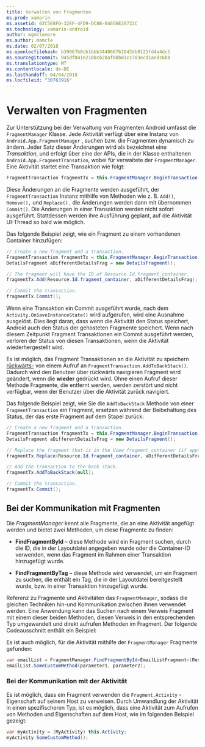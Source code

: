 ```yaml
---
title: Verwalten von Fragmenten
ms.prod: xamarin
ms.assetid: 02C5E8F0-32EF-4FD9-DC8B-04650E20722C
ms.technology: xamarin-android
author: mgmclemore
ms.author: mamcle
ms.date: 02/07/2018
ms.openlocfilehash: b39067b0cb1bbb344866761042db0125fd4a4dc5
ms.sourcegitcommit: 945df041e2180cb20af08b83cc703ecd1aedc6b0
ms.translationtype: MT
ms.contentlocale: de-DE
ms.lasthandoff: 04/04/2018
ms.locfileid: "30763916"
---
```

# <a name="managing-fragments"></a>Verwalten von Fragmenten

Zur Unterstützung bei der Verwaltung von Fragmenten Android umfasst die `FragmentManager` Klasse. Jede Aktivität verfügt über eine Instanz von `Android.App.FragmentManager` , suchen bzw. die Fragmenten dynamisch zu ändern. Jeder Satz dieser Änderungen wird als bezeichnet eine *Transaktion*, und erfolgt über eine der APIs, die in der Klasse enthaltenen `Android.App.FragmentTransation`, wobei für verwaltete der `FragmentManager`. Eine Aktivität startet eine Transaktion wie folgt:

```csharp
FragmentTransaction fragmentTx = this.FragmentManager.BeginTransaction();
```

Diese Änderungen an die Fragmente werden ausgeführt, der `FragmentTransaction` Instanz mithilfe von Methoden wie z. B. `Add()`, `Remove(),` und `Replace().` die Änderungen werden dann mit übernommen `Commit()`. Die Änderungen in einer Transaktion werden nicht sofort ausgeführt.
Stattdessen werden ihre Ausführung geplant, auf die Aktivität UI-Thread so bald wie möglich.

Das folgende Beispiel zeigt, wie ein Fragment zu einem vorhandenen Container hinzufügen:

```csharp
// Create a new fragment and a transaction.
FragmentTransaction fragmentTx = this.FragmentManager.BeginTransaction();
DetailsFragment aDifferentDetailsFrag = new DetailsFragment();

// The fragment will have the ID of Resource.Id.fragment_container.
fragmentTx.Add(Resource.Id.fragment_container, aDifferentDetailsFrag);

// Commit the transaction.
fragmentTx.Commit();
```

Wenn eine Transaktion ein Commit ausgeführt wurde, nach dem `Activity.OnSaveInstanceState()` wird aufgerufen, wird eine Ausnahme ausgelöst. Dies liegt daran, dass wenn die Aktivität den Status speichert, Android auch den Status der gehosteten Fragmente speichert. Wenn nach diesem Zeitpunkt Fragment Transaktionen ein Commit ausgeführt werden, verloren der Status von diesen Transaktionen, wenn die Aktivität wiederhergestellt wird.

Es ist möglich, das Fragment Transaktionen an die Aktivität zu speichern [rückwärts-](http://developer.android.com/guide/topics/fundamentals/tasks-and-back-stack.html) von einem Aufruf an `FragmentTransaction.AddToBackStack()`. Dadurch wird den Benutzer über rückwärts navigieren Fragment wird geändert, wenn die **wieder** gedrückt wird. Ohne einen Aufruf dieser Methode Fragmente, die entfernt werden, werden zerstört und nicht verfügbar, wenn der Benutzer über die Aktivität zurück navigiert.

Das folgende Beispiel zeigt, wie Sie die `AddToBackStack` Methode von einer `FragmentTransaction` ein Fragment, ersetzen während der Beibehaltung des Status, der das erste Fragment auf dem Stapel zurück:

```csharp
// Create a new fragment and a transaction.
FragmentTransaction fragmentTx = this.FragmentManager.BeginTransaction();
DetailsFragment aDifferentDetailsFrag = new DetailsFragment();

// Replace the fragment that is in the View fragment_container (if applicable).
fragmentTx.Replace(Resource.Id.fragment_container, aDifferentDetailsFrag);

// Add the transaction to the back stack.
fragmentTx.AddToBackStack(null);

// Commit the transaction.
fragmentTx.Commit();
```


## <a name="communicating-with-fragments"></a>Bei der Kommunikation mit Fragmenten

Die *FragmentManager* kennt alle Fragmente, die an eine Aktivität angefügt werden und bietet zwei Methoden, um diese Fragmente zu finden:

-   **FindFragmentById** &ndash; diese Methode wird ein Fragment suchen, durch die ID, die in der Layoutdatei angegeben wurde oder die Container-ID verwenden, wenn das Fragment im Rahmen einer Transaktion hinzugefügt wurde.

-   **FindFragmentByTag** &ndash; diese Methode wird verwendet, um ein Fragment zu suchen, die enthält ein Tag, die in der Layoutdatei bereitgestellt wurde, bzw. in einer Transaktion hinzugefügt wurde.

Referenz zu Fragmente und Aktivitäten das `FragmentManager`, sodass die gleichen Techniken hin-und Kommunikation zwischen ihnen verwendet werden. Eine Anwendung kann das Suchen nach einem Verweis Fragment mit einem dieser beiden Methoden, diesen Verweis in den entsprechenden Typ umgewandelt und direkt aufrufen Methoden im Fragment. Der folgende Codeausschnitt enthält ein Beispiel:

Es ist auch möglich, für die Aktivität mithilfe der `FragmentManager` Fragmente gefunden:

```csharp
var emailList = FragmentManager.FindFragmentById<EmailListFragment>(Resource.Id.email_list_fragment);
emailList.SomeCustomMethod(parameter1, parameter2);
```


### <a name="communicating-with-the-activity"></a>Bei der Kommunikation mit der Aktivität

Es ist möglich, dass ein Fragment verwenden die `Fragment.Activity` -Eigenschaft auf seinem Host zu verweisen. Durch Umwandlung der Aktivität in einen spezifischeren Typ, ist es möglich, dass eine Aktivität zum Aufrufen von Methoden und Eigenschaften auf dem Host, wie im folgenden Beispiel gezeigt:

```csharp
var myActivity = (MyActivity) this.Activity;
myActivity.SomeCustomMethod();
```
